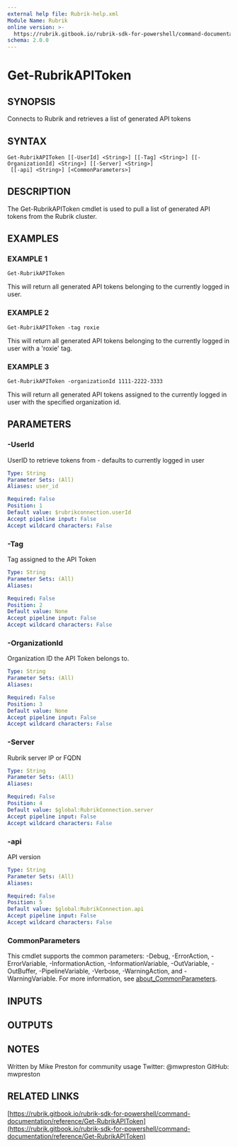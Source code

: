 ```yaml
---
external help file: Rubrik-help.xml
Module Name: Rubrik
online version: >-
  https://rubrik.gitbook.io/rubrik-sdk-for-powershell/command-documentation/reference/Get-RubrikAPIToken
schema: 2.0.0
---
```


# Get-RubrikAPIToken

## SYNOPSIS

Connects to Rubrik and retrieves a list of generated API tokens

## SYNTAX

```text
Get-RubrikAPIToken [[-UserId] <String>] [[-Tag] <String>] [[-OrganizationId] <String>] [[-Server] <String>]
 [[-api] <String>] [<CommonParameters>]
```

## DESCRIPTION

The Get-RubrikAPIToken cmdlet is used to pull a list of generated API tokens from the Rubrik cluster.

## EXAMPLES

### EXAMPLE 1

```text
Get-RubrikAPIToken
```

This will return all generated API tokens belonging to the currently logged in user.

### EXAMPLE 2

```text
Get-RubrikAPIToken -tag roxie
```

This will return all generated API tokens belonging to the currently logged in user with a 'roxie' tag.

### EXAMPLE 3

```text
Get-RubrikAPIToken -organizationId 1111-2222-3333
```

This will return all generated API tokens assigned to the currently logged in user with the specified organization id.

## PARAMETERS

### -UserId

UserID to retrieve tokens from - defaults to currently logged in user

```yaml
Type: String
Parameter Sets: (All)
Aliases: user_id

Required: False
Position: 1
Default value: $rubrikconnection.userId
Accept pipeline input: False
Accept wildcard characters: False
```

### -Tag

Tag assigned to the API Token

```yaml
Type: String
Parameter Sets: (All)
Aliases:

Required: False
Position: 2
Default value: None
Accept pipeline input: False
Accept wildcard characters: False
```

### -OrganizationId

Organization ID the API Token belongs to.

```yaml
Type: String
Parameter Sets: (All)
Aliases:

Required: False
Position: 3
Default value: None
Accept pipeline input: False
Accept wildcard characters: False
```

### -Server

Rubrik server IP or FQDN

```yaml
Type: String
Parameter Sets: (All)
Aliases:

Required: False
Position: 4
Default value: $global:RubrikConnection.server
Accept pipeline input: False
Accept wildcard characters: False
```

### -api

API version

```yaml
Type: String
Parameter Sets: (All)
Aliases:

Required: False
Position: 5
Default value: $global:RubrikConnection.api
Accept pipeline input: False
Accept wildcard characters: False
```

### CommonParameters

This cmdlet supports the common parameters: -Debug, -ErrorAction, -ErrorVariable, -InformationAction, -InformationVariable, -OutVariable, -OutBuffer, -PipelineVariable, -Verbose, -WarningAction, and -WarningVariable. For more information, see [about\_CommonParameters](http://go.microsoft.com/fwlink/?LinkID=113216).

## INPUTS

## OUTPUTS

## NOTES

Written by Mike Preston for community usage Twitter: @mwpreston GitHub: mwpreston

## RELATED LINKS

[https://rubrik.gitbook.io/rubrik-sdk-for-powershell/command-documentation/reference/Get-RubrikAPIToken](https://rubrik.gitbook.io/rubrik-sdk-for-powershell/command-documentation/reference/Get-RubrikAPIToken)

